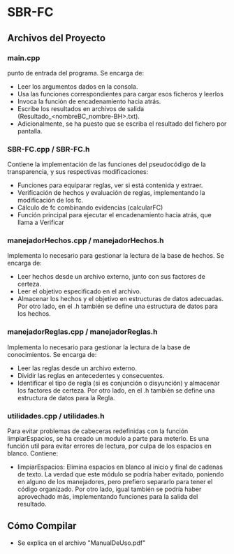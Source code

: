 # SBR-FC

## Archivos del Proyecto

### main.cpp  
  punto de entrada del programa. Se encarga de:
  - Leer los argumentos dados en la consola.
  - Usa las funciones correspondientes para cargar esos ficheros y leerlos
  - Invoca la función de encadenamiento hacia atrás.
  - Escribe los resultados en archivos de salida (Resultado_<nombreBC_nombre-BH>.txt).
  - Adicionalmente, se ha puesto que se escriba el resultado del fichero por pantalla.

### SBR-FC.cpp / SBR-FC.h
  Contiene la implementación de las funciones del pseudocódigo de la transparencia, y sus respectivas modificaciones:
  - Funciones para equiparar reglas, ver si está contenida y extraer.
  - Verificación de hechos y evaluación de reglas, implementando la modificación de los fc.
  - Cálculo de fc combinando evidencias (calcularFC)
  - Función principal para ejecutar el encadenamiento hacia atrás, que llama a Verificar

### manejadorHechos.cpp / manejadorHechos.h
  Implementa lo necesario para gestionar la lectura de la base de hechos. Se encarga de:
  - Leer hechos desde un archivo externo, junto con sus factores de certeza.
  - Leer el objetivo especificado en el archivo.
  - Almacenar los hechos y el objetivo en estructuras de datos adecuadas.
  Por otro lado, en el .h también se define una estructura de datos para los hechos.

### manejadorReglas.cpp / manejadorReglas.h
  Implementa lo necesario para gestionar la lectura de la base de conocimientos. Se encarga de:
  - Leer las reglas desde un archivo externo.
  - Dividir las reglas en antecedentes y consecuentes.
  - Identificar el tipo de regla (si es conjunción o disyunción) y almacenar los factores de certeza.
  Por otro lado, en el .h también se define una estructura de datos para la Regla.

### utilidades.cpp / utilidades.h
  Para evitar problemas de cabeceras redefinidas con la función limpiarEspacios, se ha creado un modulo a parte para meterlo.
  Es una función util para evitar errores de lectura, por culpa de los espacios en blanco. Contiene:
   - limpiarEspacios: Elimina espacios en blanco al inicio y final de cadenas de texto.
  La verdad que este módulo se podría 
  haber evitado, poniendo en alguno de los manejadores, pero prefiero separarlo para tener el código organizado. Por otro lado, igual
  también se podría haber aprovechado más, implementando funciones para la salida del resultado. 
 

## Cómo Compilar
- Se explica en el archivo "ManualDeUso.pdf"